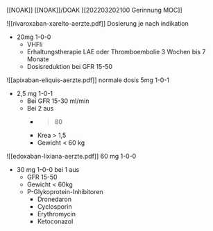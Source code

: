 [[NOAK]] [[NOAK]]/DOAK [[202203202100 Gerinnung MOC]] 

![[rivaroxaban-xarelto-aerzte.pdf]]
Dosierung je nach indikation
- 20mg 1-0-0
	- VHFli
	- Erhaltungstherapie LAE oder Thromboembolie 3 Wochen bis 7 Monate
	- Dosisreduktion bei GFR 15-50


![[apixaban-eliquis-aerzte.pdf]] normale dosis 5mg 1-0-1
- 2,5 mg 1-0-1
	- Bei GFR 15-30 ml/min 
	- Bei 2 aus
		- > 80
		- Krea > 1,5
		- Gewicht < 60 kg


![[edoxaban-lixiana-aerzte.pdf]]
60 mg 1-0-0
- 30 mg 1-0-0 bei 1 aus
	- GFR 15-50
	- Gewicht < 60kg
	- P-Glykoprotein-Inhibitoren
		-  Dronedaron
		-  Cyclosporin
		-  Erythromycin
		-  Ketoconazol